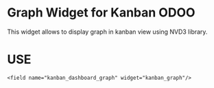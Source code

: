 # Graph Widget for Kanban ODOO
This widget allows to display graph in kanban view using NVD3 library.

USE
===============
`<field name="kanban_dashboard_graph" widget="kanban_graph"/>`
